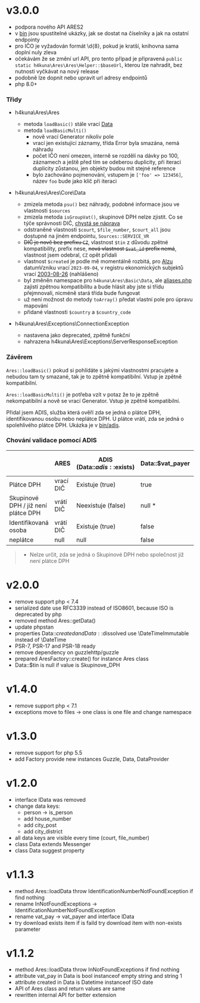 # v3.0.0

- podpora nového API ARES2
- v [bin](./bin) jsou spustitelné ukázky, jak se dostat na číselníky a jak na ostatní endpointy
- pro IČO je vyžadován formát \d{8}, pokud je kratší, knihovna sama doplní nuly zleva
- očekávám že se změní url API, pro tento případ je připravená `public static h4kuna\Ares\Ares\Helper::$baseUrl`, kterou lze nahradit, bez nutnosti vyčkávat na nový release
- podobně lze dopnit nebo upravit url adresy endpointů
- php 8.0+

### Třidy

- h4kuna\Ares\Ares
  - metoda `loadBasic()` stále vrací [Data](./src/Ares/Core/Data.php)
  - metoda `loadBasicMulti()` 
    - nově vrací Generator nikoliv pole 
    - vrací jen existující záznamy, třída Error byla smazána, nemá náhradu
    - počet IČO není omezen, interně se rozdělí na dávky po 100, záznamech a ještě před tím se odeberou duplicity, při iteraci duplicity zůstanou, jen objekty budou mít stejné reference
    - bylo zachováno pojmenování, vstupem je `['foo' => 123456]`, název `foo` bude jako klíč při iteraci


- h4kuna\Ares\Ares\Core\Data
  - zmizela metoda `psu()` bez náhrady, podobné informace jsou ve vlastnosti `$sources`
  - zmizela metoda `isGroupVat()`, skupinové DPH nelze zjistit. Co se týče správnosti DIČ, [chystá se náprava](https://github.com/h4kuna/ares/issues/30#issuecomment-1719170527)
  - odstraněné vlastnosti `$court`, `$file_number`, `$court_all` jsou dostupné na jiném endpointu, `Sources::SERVICE_VR`
  - ~~DIČ je nově bez prefixu `CZ`~~, vlastnost `$tin` z důvodu zpětné kompatibility, prefix nese, ~~nová vlastnost `$vat_id` prefix nemá~~, vlastnost jsem odebral, `CZ` opět přidali
  - vlastnost `$created` je podle mě momentálně rozbitá, pro [Alzu](https://ares.gov.cz/ekonomicke-subjekty-v-be/rest/ekonomicke-subjekty/27082440) datumVzniku vrací `2023-09-04`, v registru ekonomických subjektů vrací [2003-08-26](https://ares.gov.cz/ekonomicke-subjekty-v-be/rest/ekonomicke-subjekty-res/27082440) (nahlášeno)
  - byl změněn namespace pro `h4kuna\Ares\Basic\Data`, ale [aliases.php](./src/aliases.php) zajistí zpětnou kompatibilitu a bude hlásit aby jste si třídu přejmnovali, nicméně stará třída bude fungovat
  - už není možnost do metody `toArray()` předat vlastní pole pro úpravu mapování
  - přidané vlastnosti `$country` a `$country_code`

- h4kuna\Ares\Exceptions\ConnectionException
  - nastavena jako deprecated, zpětně funkční
  - nahrazena h4kuna\Ares\Exceptions\ServerResponseException

### Závěrem

`Ares::loadBasic()` pokud si pohlídáte s jakými vlastnostmi pracujete a nebudou tam ty smazané, tak je to zpětně kompatibilní. Vstup je zpětně kompatibilní.

`Ares::loadBasicMulti()` je potřeba vzít v potaz že to je zpětně nekompatibilní a nově se vrací Generator. Vstup je zpětně kompatibilní.

Přidal jsem ADIS, služba která ověří zda se jedná o plátce DPH, identifikovanou osobu nebo neplátce DPH. U plátce vrátí, zda se jedná o spolehlivého plátce DPH. Ukázka je v [bin/adis](./bin/adis).

### Chování validace pomocí ADIS

|                                     | ARES      | ADIS (Data::$adis::$exists) | Data::$vat_payer | Data::$tin | Spolehlivý plátce DPH Data::$adis::$reliable |
|-------------------------------------|-----------|-----------------------------|------------------|------------|----------------------------------------------|
| Plátce DPH                          | vrací DIČ | Existuje (true)             | true             | vyplněno   | true/false                                   |
| Skupinové DPH / již není plátce DPH | vrátí DIČ | Neexistuje (false)          | null *           | null       | null                                         |
| Identifikovaná osoba                | vrátí DIČ | Existuje (true)             | false            | vyplněno   | null                                         |
| neplátce                            | null      | null                        | false            | null       | null                                         |

> * Nelze určit, zda se jedná o Skupinové DPH nebo společnost již není plátce DPH

# v2.0.0

- remove support php < 7.4
- serialized date use RFC3339 instead of ISO8601, because ISO is deprecated by php
- removed method Ares::getData()
- update phpstan
- properties Data::$created and Data::$dissolved use \DateTimeImmutable instead of \DateTime
- PSR-7, PSR-17 and PSR-18 ready
- remove dependency on guzzlehttp/guzzle
- prepared AresFactory::create() for instance Ares class
- Data::$tin is null if value is Skupinove_DPH

# v1.4.0

- remove support php < 7.1
- exceptions move to files -> one class is one file and change namespace

# v1.3.0

- remove support for php 5.5
- add Factory provide new instances Guzzle, Data, DataProvider

# v1.2.0

- interface IData was removed
- change data keys:
   - person -> is_person 
   - add house_number
   - add city_post
   - add city_district
- all data keys are visible every time (court, file_number)
- class Data extends Messenger
- class Data suggest property

# v1.1.3

- method Ares::loadData throw IdentificationNumberNotFoundException if find nothing
- rename InNotFoundExceptions -> IdentificationNumberNotFoundException
- rename vat_pay -> vat_payer and interface IData
- try download exists item if is faild try download item with non-exists parameter

# v1.1.2

- method Ares::loadData throw InNotFoundExceptions if find nothing
- attribute vat_pay in Data is bool instanceof empty string and string 1
- attribute created in Data is Datetime instanceof ISO date
- API of Ares class and return values are same
- rewritten internal API for better extension
